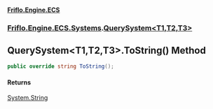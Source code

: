 #### [Friflo.Engine.ECS](index.md 'index')
### [Friflo.Engine.ECS.Systems](Friflo.Engine.ECS.Systems.md 'Friflo.Engine.ECS.Systems').[QuerySystem&lt;T1,T2,T3&gt;](QuerySystem_T1,T2,T3_.md 'Friflo.Engine.ECS.Systems.QuerySystem<T1,T2,T3>')

## QuerySystem<T1,T2,T3>.ToString() Method

```csharp
public override string ToString();
```

#### Returns
[System.String](https://docs.microsoft.com/en-us/dotnet/api/System.String 'System.String')